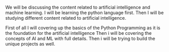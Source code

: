 We will be discussing the content related to artificial intelligence and machine learning.
I will be learning the python language first.
Then I will be studying different content related to artificial intelligence.

First of all I will covering up the basics of the Python Programming as it is the foundation for the artificial intelligence 
Then i will be covering the concepts of AI and ML with full details.
Then i will be trying to build the unique projects as well.
